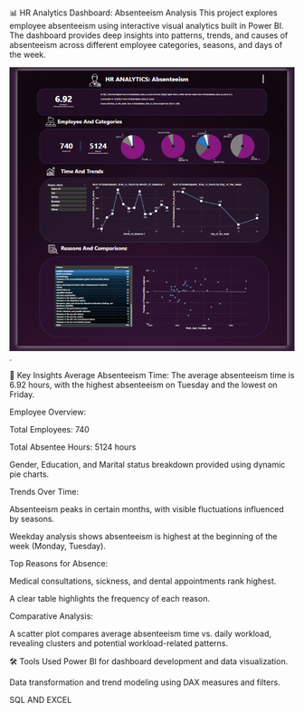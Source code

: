 


📊 HR Analytics Dashboard: Absenteeism Analysis
This project explores employee absenteeism using interactive visual analytics built in Power BI. The dashboard provides deep insights into patterns, trends, and causes of absenteeism across different employee categories, seasons, and days of the week.

![HR-ANALYTICS-ABSENTEEISM](https://github.com/AhmedElamin20/HR-ANALYTICS-ABSENTEEISM/blob/main/Screenshot%20(43).png).

📌 Key Insights
Average Absenteeism Time:
The average absenteeism time is 6.92 hours, with the highest absenteeism on Tuesday and the lowest on Friday.

Employee Overview:

Total Employees: 740

Total Absentee Hours: 5124 hours

Gender, Education, and Marital status breakdown provided using dynamic pie charts.

Trends Over Time:

Absenteeism peaks in certain months, with visible fluctuations influenced by seasons.

Weekday analysis shows absenteeism is highest at the beginning of the week (Monday, Tuesday).

Top Reasons for Absence:

Medical consultations, sickness, and dental appointments rank highest.

A clear table highlights the frequency of each reason.

Comparative Analysis:

A scatter plot compares average absenteeism time vs. daily workload, revealing clusters and potential workload-related patterns.

🛠 Tools Used
Power BI for dashboard development and data visualization.

Data transformation and trend modeling using DAX measures and filters.

SQL AND EXCEL




